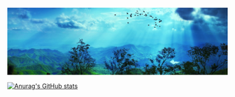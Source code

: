 ![](https://github.com/munish8448/munish8448/blob/main/banner.png)



[![Anurag's GitHub stats](https://github-readme-stats.vercel.app/api?username=munish8448)](https://github.com/anuraghazra/github-readme-stats)












<!---
munish8448/munish8448 is a ✨ special ✨ repository because its `README.md` (this file) appears on your GitHub profile.
You can click the Preview link to take a look at your changes.
--->


